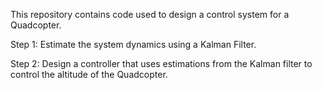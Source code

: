 This repository contains code used to design a control system for a Quadcopter.

Step 1: Estimate the system dynamics using a Kalman Filter. 

Step 2: Design a controller that uses estimations from the Kalman filter to control the altitude of the Quadcopter.

